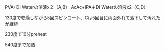 

PVA+DI Waterの溶液x２（A,B）
AcAc+IPA＋DI Waterの溶液x2（C,D）

130度で乾燥しながら5回スピンコート、Cは5回目に両面外れて落下して汚れたが継続

230度で10分preheat

540度まで加熱